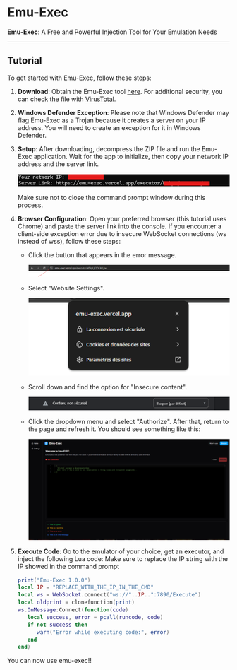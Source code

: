 # Emu-Exec

**Emu-Exec**: A Free and Powerful Injection Tool for Your Emulation Needs

---

## Tutorial

To get started with Emu-Exec, follow these steps:

1. **Download**: Obtain the Emu-Exec tool [here](https://emu-exec.vercel.app/). For additional security, you can check the file with [VirusTotal](https://www.virustotal.com/gui/file/3e2eabdf38aa04a546b0f07875d3854561f5f6f07dd3c0adaaca8a5672b96934).

2. **Windows Defender Exception**: Please note that Windows Defender may flag Emu-Exec as a Trojan because it creates a server on your IP address. You will need to create an exception for it in Windows Defender.

3. **Setup**: After downloading, decompress the ZIP file and run the Emu-Exec application. Wait for the app to initialize, then copy your network IP address and the server link.

   ![Instruction Run](./blob/instruction_run.png)

   Make sure not to close the command prompt window during this process.

4. **Browser Configuration**: Open your preferred browser (this tutorial uses Chrome) and paste the server link into the console. If you encounter a client-side exception error due to insecure WebSocket connections (ws instead of wss), follow these steps:

   - Click the button that appears in the error message.
   
     ![Fix Browser 1](./blob/fix_browser_1.png)
   
   - Select "Website Settings".
   
     ![Fix Browser 2](./blob/fix_browser_2.png)
   
   - Scroll down and find the option for "Insecure content".
   
     ![Fix Browser 3](./blob/fix_browser_3.png)
   
   - Click the dropdown menu and select "Authorize". After that, return to the page and refresh it. You should see something like this:

     ![Something Like This](./blob/somethinglikethis.png)

5. **Execute Code**: Go to the emulator of your choice, get an executor, and inject the following Lua code:
    Make sure to replace the IP string with the IP showed in the command prompt
   ```lua
   print("Emu-Exec 1.0.0")
   local IP = "REPLACE_WITH_THE_IP_IN_THE_CMD"
   local ws = WebSocket.connect("ws://"..IP..":7890/Execute")
   local oldprint = clonefunction(print)
   ws.OnMessage:Connect(function(code)
      local success, error = pcall(runcode, code)
      if not success then
         warn("Error while executing code:", error)
      end
   end)
   ```

You can now use emu-exec!!
